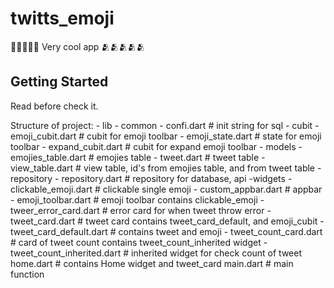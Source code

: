 # twitts_emoji

🧠🧠🧠🧠🧠
Very cool app
🫂🫂🫂🫂🫂

## Getting Started

Read before check it.

Structure of project:
    - lib
        - common
            - confi.dart # init string for sql
        - cubit
            - emoji_cubit.dart # cubit for emoji toolbar
            - emoji_state.dart # state for emoji toolbar
            - expand_cubit.dart # cubit for expand emoji toolbar
        - models
            - emojies_table.dart # emojies table
            - tweet.dart # tweet table
            - view_table.dart # view table, id's  from emojies table, and from tweet table
        -repository
            - repository.dart # repository for database, api
        -widgets
            - clickable_emoji.dart # clickable single emoji
            - custom_appbar.dart # appbar
            - emoji_toolbar.dart # emoji toolbar contains clickable_emoji
            - tweer_error_card.dart # error card for when tweet throw error
            - tweet_card.dart # tweet card contains tweet_card_default, and emoji_cubit
            - tweet_card_default.dart # contains tweet and emoji
            - tweet_count_card.dart # card of tweet count contains tweet_count_inherited widget
            - tweet_count_inherited.dart # inherited widget for check count of tweet
        home.dart # contains Home widget and tweet_card
        main.dart # main function
